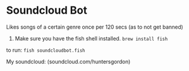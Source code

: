 # Soundcloud Bot

Likes songs of a certain genre once per 120 secs (as to not get banned)

1. Make sure you have the fish shell installed. ```brew install fish```

to run: ```fish soundcloudbot.fish```

My soundcloud: (soundcloud.com/huntersgordon)
